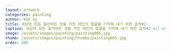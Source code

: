 ```yaml
---
layout: artwork
categories: painting
author: Koh Gi
title: 세상의 모든 잃어버린 것을 가진 여인의 얼굴을 기억해 내기 위한 습작#2
caption: 세상의 모든 잃어버린 것을 가진 여인의 얼굴을 기억해 내기 위한 습작#2_oil on canvas_45.5×37.9㎝_2016
image: /assets/images/painting/painting005.jpg
thumb: /assets/images/painting/thumbs/painting005.jpg
order: 205
---
```

